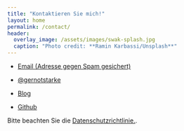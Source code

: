 ```yaml
---
title: "Kontaktieren Sie mich!"
layout: home
permalink: /contact/
header:
  overlay_image: /assets/images/swak-splash.jpg
  caption: "Photo credit: **Ramin Karbassi/Unsplash**"
---
```



* <a href="xmxaxixlxtxo:xgxsx@xgxexrxnxoxtxsxtxaxrxkxex.xdxe" onmouseover="this.href=this.href.replace(/x/g,'');"><i class="fa fa-fw fa-envelope"></i>Email (Adresse gegen Spam gesichert)</a>

* [<i class="fa fa-fw fa-twitter"></i>@gernotstarke](https://twitter.com/gernotstarke)

* [<i class="fa fa-fw fa-rss-square"></i>Blog](https://it-and-more.blogspot.com)

* [<i class="fa fa-fw fa-github"></i>Github](https://github.com/gernotstarke)


Bitte beachten Sie die <a href="{{ site.baseurl }}/imprint">Datenschutzrichtlinie.</a>.
